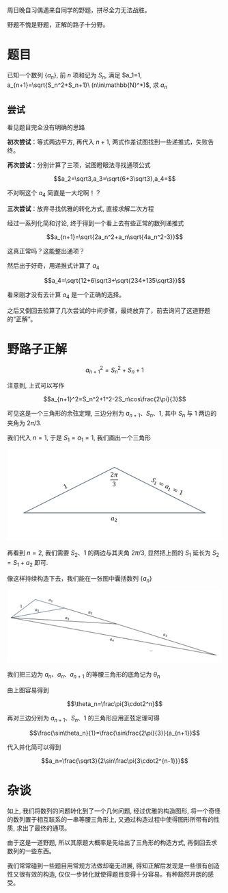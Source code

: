 周日晚自习偶遇来自同学的野题，拼尽全力无法战胜。

野题不愧是野题，正解的路子十分野。

# 题目

已知一个数列 $\{a_n\}$, 前 $n$ 项和记为 $S_n$, 满足 $a_1=1, a_{n+1}=\sqrt{S_n^2+S_n+1}\ (n\in\mathbb{N}^*)$, 求 $a_n$

## 尝试

看见题目完全没有明确的思路

**初次尝试**：等式两边平方, 再代入 $n+1$, 两式作差试图找到一些递推式，失败告终。

**再次尝试**：分别计算了三项，试图瞪眼法寻找通项公式

$$a_2=\sqrt3,a_3=\sqrt{6+3\sqrt3},a_4=$$

不对啊这个 $a_4$ 简直是一大坨啊！？

**三次尝试**：放弃寻找优雅的转化方式, 直接求解二次方程

经过一系列化简和讨论, 终于得到一个看上去有些正常的数列递推式

$$a_{n+1}=\sqrt{2a_n^2+a_n\sqrt{4a_n^2-3}}$$

这真正常吗？这能整出通项？

然后出于好奇，用递推式计算了 $a_4$

$$a_4=\sqrt{12+6\sqrt3+\sqrt{234+135\sqrt3}}$$

看来刚才没有去计算 $a_4$ 是一个正确的选择。

之后又倒回去验算了几次尝试的中间步骤，最终放弃了，前去询问了这道野题的“正解”。

# 野路子正解

$$a_{n+1}^2=S_n^2+S_n+1$$

注意到, 上式可以写作

$$a_{n+1}^2=S_n^2+1^2-2S_n\cos\frac{2\pi}{3}$$

可见这是一个三角形的余弦定理, 三边分别为 $a_{n+1}$、$S_n$、$1$, 其中 $S_n$ 与 $1$ 两边的夹角为 $2\pi/3$.

我们代入 $n=1$, 于是 $S_1=a_1=1$, 我们画出一个三角形

![](./1.png)

再看到 $n=2$, 我们需要 $S_2$、$1$ 的两边与其夹角 $2\pi/3$, 显然把上图的 $S_1$ 延长为 $S_2=S_1+a_2$ 即可.

像这样持续构造下去，我们能在一张图中囊括数列 $\{a_n\}$

![](./2.png)

我们把三边为 $a_n$、$a_n$、$a_{n+1}$ 的等腰三角形的底角记为 $\theta_n$

由上图容易得到

$$\theta_n=\frac\pi{3\cdot2^n}$$

再对三边分别为 $a_{n+1}$、$S_n$、$1$ 的三角形应用正弦定理可得

$$\frac{\sin\theta_n}{1}=\frac{\sin\frac{2\pi}{3}}{a_{n+1}}$$

代入并化简可以得到

$$a_n=\frac{\sqrt3}{2\sin\frac\pi{3\cdot2^{n-1}}}$$

# 杂谈

如上, 我们将数列的问题转化到了一个几何问题, 经过优雅的构造图形, 将一个奇怪的数列置于相互联系的一串等腰三角形上, 又通过构造过程中使得图形所带有的性质, 求出了最终的通项。

由于这是一道野题, 所以其原题大概率是先给出了三角形的构造方式, 再倒回去求数列的一些东西。

我们常常碰到一些题目用常规方法做却毫无进展, 得知正解后发现是一些很有创造性又很有效的构造, 仅仅一步转化就使得题目变得十分容易。有种豁然开朗的感受。
